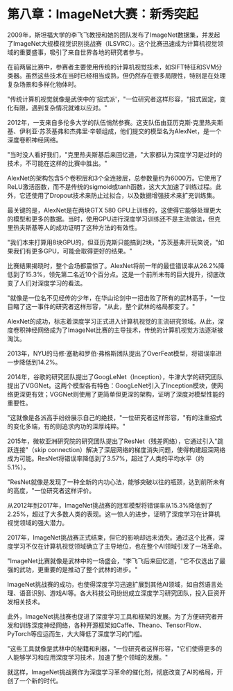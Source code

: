 # 第八章：ImageNet大赛：新秀突起

2009年，斯坦福大学的李飞飞教授和她的团队发布了ImageNet数据集，并发起了ImageNet大规模视觉识别挑战赛（ILSVRC）。这个比赛迅速成为计算机视觉领域的重要盛事，吸引了来自世界各地的研究者参与。

在前两届比赛中，参赛者主要使用传统的计算机视觉技术，如SIFT特征和SVM分类器。虽然这些技术在当时已经相当成熟，但仍然存在很多局限性，特别是在处理复杂场景和多样化物体时。

"传统计算机视觉就像是武侠中的'招式派'，"一位研究者这样形容，"招式固定，变化有限，遇到复杂情况就难以应对。"

2012年，一支来自多伦多大学的队伍悄然参赛。这支队伍由亚历克斯·克里热夫斯基、伊利亚·苏茨基弗和杰弗里·辛顿组成，他们提交的模型名为AlexNet，是一个深度卷积神经网络。

"当时没人看好我们，"克里热夫斯基后来回忆道，"大家都认为深度学习是过时的技术，不可能在这样的比赛中胜出。"

AlexNet的架构包含5个卷积层和3个全连接层，总参数量约为6000万。它使用了ReLU激活函数，而不是传统的sigmoid或tanh函数，这大大加速了训练过程。此外，它还使用了Dropout技术来防止过拟合，以及数据增强技术来扩充训练集。

最关键的是，AlexNet是在两块GTX 580 GPU上训练的，这使得它能够处理更大的模型和更多的数据。当时，使用GPU进行深度学习训练还不是主流做法，但克里热夫斯基等人的成功证明了这种方法的有效性。

"我们本来打算用8块GPU的，但亚历克斯只能搞到2块，"苏茨基弗开玩笑说，"如果我们有更多GPU，可能会取得更好的结果。"

比赛结果揭晓时，整个会场都震惊了。AlexNet将前一年的最佳错误率从26.2%降低到了15.3%，领先第二名近10个百分点。这是一个前所未有的巨大提升，彻底改变了人们对深度学习的看法。

"就像是一位名不见经传的少年，在华山论剑中一招击败了所有的武林高手，"一位目睹了这一事件的研究者这样形容，"从此，整个武林的格局都变了。"

AlexNet的成功，标志着深度学习正式进入计算机视觉的主流研究领域。从此，深度卷积神经网络成为了ImageNet比赛的主导技术，传统的计算机视觉方法逐渐被淘汰。

2013年，NYU的马修·塞勒和罗伯·弗格斯团队提出了OverFeat模型，将错误率进一步降低到14.2%。

2014年，谷歌的研究团队提出了GoogLeNet（Inception），牛津大学的研究团队提出了VGGNet。这两个模型各有特色：GoogLeNet引入了Inception模块，使网络更深更有效；VGGNet则使用了更简单但更深的架构，证明了深度对模型性能的重要性。

"这就像是各派高手纷纷展示自己的绝技，"一位研究者这样形容，"有的注重招式的变化多端，有的则追求内功的深厚纯粹。"

2015年，微软亚洲研究院的研究团队提出了ResNet（残差网络），它通过引入"跳跃连接"（skip connection）解决了深层网络的梯度消失问题，使得构建超深网络成为可能。ResNet将错误率降低到了3.57%，超过了人类的平均水平（约5.1%）。

"ResNet就像是发现了一种全新的内功心法，能够突破以往的瓶颈，达到前所未有的高度，"一位研究者这样评价。

从2012年到2017年，ImageNet挑战赛的冠军模型将错误率从15.3%降低到了2.25%，超过了大多数人类的表现。这一惊人的进步，证明了深度学习在计算机视觉领域的强大潜力。

2017年，ImageNet挑战赛正式结束，但它的影响却远未消失。通过这个比赛，深度学习不仅在计算机视觉领域确立了主导地位，也在整个AI领域引发了一场革命。

"ImageNet比赛就像是武林中的一场盛会，"李飞飞后来回忆道，"它不仅选出了最强的武功，更重要的是推动了整个武林的进步。"

ImageNet挑战赛的成功，也使得深度学习迅速扩展到其他AI领域，如自然语言处理、语音识别、游戏AI等。各大科技公司纷纷成立深度学习研究团队，投入巨资开发相关技术。

此外，ImageNet挑战赛也促进了深度学习工具和框架的发展。为了方便研究者开发和训练深度神经网络，各种开源框架如Caffe、Theano、TensorFlow、PyTorch等应运而生，大大降低了深度学习的门槛。

"这些工具就像是武林中的秘籍和利器，"一位研究者这样形容，"它们使得更多的人能够学习和应用深度学习技术，加速了整个领域的发展。"

就这样，ImageNet挑战赛作为深度学习革命的催化剂，彻底改变了AI的格局，开创了一个新的时代。
